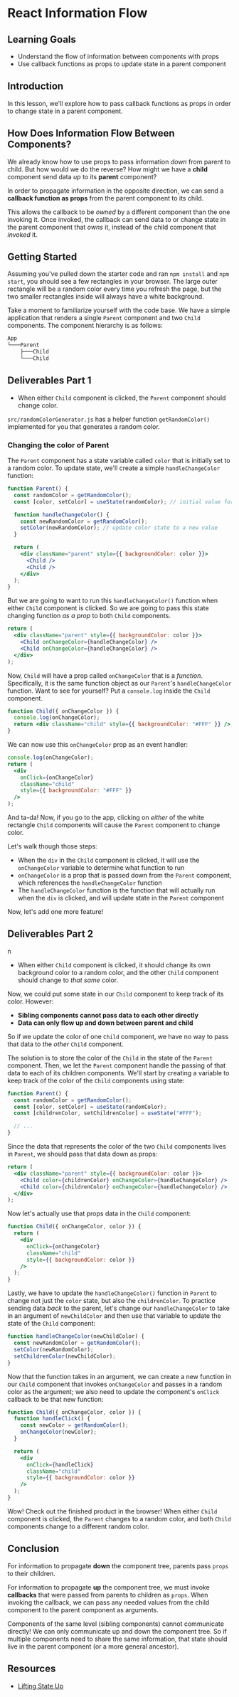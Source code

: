 # React Information Flow

## Learning Goals

- Understand the flow of information between components with props
- Use callback functions as props to update state in a parent component

## Introduction

In this lesson, we'll explore how to pass callback functions as props in order
to change state in a parent component.

## How Does Information Flow Between Components?

We already know how to use props to pass information _down_ from parent to
child. But how would we do the reverse? How might we have a **child** component
send data _up_ to its **parent** component?

In order to propagate information in the opposite direction, we can send a
**callback function as props** from the parent component to its child.

This allows the callback to be _owned_ by a different component than the one
invoking it. Once invoked, the callback can send data to or change state in the
parent component that _owns_ it, instead of the child component that _invoked_
it.

## Getting Started

Assuming you've pulled down the starter code and ran `npm install` and
`npm start`, you should see a few rectangles in your browser. The large outer
rectangle will be a random color every time you refresh the page, but the two
smaller rectangles inside will always have a white background.

Take a moment to familiarize yourself with the code base. We have a simple
application that renders a single `Parent` component and two `Child` components.
The component hierarchy is as follows:

```txt
App
└───Parent
    ├───Child
    └───Child
```

## Deliverables Part 1

- When either `Child` component is clicked, the `Parent` component should change
  color.

`src/randomColorGenerator.js` has a helper function `getRandomColor()`
implemented for you that generates a random color.

### Changing the color of Parent

The `Parent` component has a state variable called `color` that is initially set
to a random color. To update state, we'll create a simple `handleChangeColor`
function:

```jsx
function Parent() {
  const randomColor = getRandomColor();
  const [color, setColor] = useState(randomColor); // initial value for color state

  function handleChangeColor() {
    const newRandomColor = getRandomColor();
    setColor(newRandomColor); // update color state to a new value
  }

  return (
    <div className="parent" style={{ backgroundColor: color }}>
      <Child />
      <Child />
    </div>
  );
}
```

But we are going to want to run this `handleChangeColor()` function when either
`Child` component is clicked. So we are going to pass this state changing
function _as a prop_ to both `Child` components.

```jsx
return (
  <div className="parent" style={{ backgroundColor: color }}>
    <Child onChangeColor={handleChangeColor} />
    <Child onChangeColor={handleChangeColor} />
  </div>
);
```

Now, `Child` will have a prop called `onChangeColor` that is a _function_.
Specifically, it is the same function object as our `Parent`'s
`handleChangeColor` function. Want to see for yourself? Put a `console.log`
inside the `Child` component.

```jsx
function Child({ onChangeColor }) {
  console.log(onChangeColor);
  return <div className="child" style={{ backgroundColor: "#FFF" }} />;
}
```

We can now use this `onChangeColor` prop as an event handler:

```jsx
console.log(onChangeColor);
return (
  <div
    onClick={onChangeColor}
    className="child"
    style={{ backgroundColor: "#FFF" }}
  />
);
```

And ta-da! Now, if you go to the app, clicking on _either_ of the white
rectangle `Child` components will cause the `Parent` component to change color.

Let's walk though those steps:

- When the `div` in the `Child` component is clicked, it will use the
  `onChangeColor` variable to determine what function to run
- `onChangeColor` is a prop that is passed down from the `Parent` component,
  which references the `handleChangeColor` function
- The `handleChangeColor` function is the function that will actually run when
  the `div` is clicked, and will update state in the `Parent` component

Now, let's add one more feature!

## Deliverables Part 2
n
- When either `Child` component is clicked, it should change its own background
  color to a random color, and the other `Child` component should change to
  _that same_ color.

Now, we could put some state in our `Child` component to keep track of its
color. However:

- **Sibling components cannot pass data to each other directly**
- **Data can only flow up and down between parent and child**

So if we update the color of one `Child` component, we have no way to pass that
data to the _other_ `Child` component.

The solution is to store the color of the `Child` in the state of the `Parent`
component. Then, we let the `Parent` component handle the passing of that data
to each of its children components. We'll start by creating a variable to keep
track of the color of the `Child` components using state:

```jsx
function Parent() {
  const randomColor = getRandomColor();
  const [color, setColor] = useState(randomColor);
  const [childrenColor, setChildrenColor] = useState("#FFF");

  // ...
}
```

Since the data that represents the color of the two `Child` components lives in
`Parent`, we should pass that data down as props:

```jsx
return (
  <div className="parent" style={{ backgroundColor: color }}>
    <Child color={childrenColor} onChangeColor={handleChangeColor} />
    <Child color={childrenColor} onChangeColor={handleChangeColor} />
  </div>
);
```

Now let's actually use that props data in the `Child` component:

```jsx
function Child({ onChangeColor, color }) {
  return (
    <div
      onClick={onChangeColor}
      className="child"
      style={{ backgroundColor: color }}
    />
  );
}
```

Lastly, we have to update the `handleChangeColor()` function in `Parent` to
change not just the `color` state, but also the `childrenColor`. To practice
sending data _back_ to the parent, let's change our `handleChangeColor` to take
in an argument of `newChildColor` and then use that variable to update the state
of the `Child` component:

```jsx
function handleChangeColor(newChildColor) {
  const newRandomColor = getRandomColor();
  setColor(newRandomColor);
  setChildrenColor(newChildColor);
}
```

Now that the function takes in an argument, we can create a new function in our
`Child` component that invokes `onChangeColor` and passes in a random color as
the argument; we also need to update the component's `onClick` callback to be
that new function:

```jsx
function Child({ onChangeColor, color }) {
  function handleClick() {
    const newColor = getRandomColor();
    onChangeColor(newColor);
  }

  return (
    <div
      onClick={handleClick}
      className="child"
      style={{ backgroundColor: color }}
    />
  );
}
```

Wow! Check out the finished product in the browser! When either `Child`
component is clicked, the `Parent` changes to a random color, and both
`Child` components change to a different random color.

## Conclusion

For information to propagate **down** the component tree, parents pass `props`
to their children.

For information to propagate **up** the component tree, we must invoke
**callbacks** that were passed from parents to children as `props`. When
invoking the callback, we can pass any needed values from the child component to
the parent component as arguments.

Components of the same level (sibling components) cannot communicate directly!
We can only communicate up and down the component tree. So if multiple
components need to share the same information, that state should live in the
parent component (or a more general ancestor).

## Resources

- [Lifting State Up](https://reactjs.org/docs/lifting-state-up.html)
